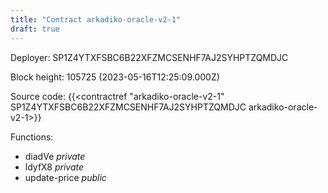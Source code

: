 ```yaml
---
title: "Contract arkadiko-oracle-v2-1"
draft: true
---
```

Deployer: SP1Z4YTXFSBC6B22XFZMCSENHF7AJ2SYHPTZQMDJC


 



Block height: 105725 (2023-05-16T12:25:09.000Z)

Source code: {{<contractref "arkadiko-oracle-v2-1" SP1Z4YTXFSBC6B22XFZMCSENHF7AJ2SYHPTZQMDJC arkadiko-oracle-v2-1>}}

Functions:

* diadVe _private_
* ldyfX8 _private_
* update-price _public_
